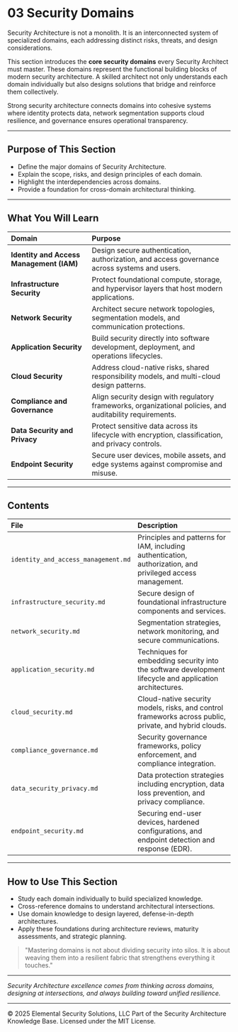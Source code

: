 # 03 Security Domains

Security Architecture is not a monolith. It is an interconnected system of specialized domains, each addressing distinct risks, threats, and design considerations.

This section introduces the **core security domains** every Security Architect must master. These domains represent the functional building blocks of modern security architecture. A skilled architect not only understands each domain individually but also designs solutions that bridge and reinforce them collectively.

Strong security architecture connects domains into cohesive systems where identity protects data, network segmentation supports cloud resilience, and governance ensures operational transparency.

---

## Purpose of This Section

- Define the major domains of Security Architecture.
- Explain the scope, risks, and design principles of each domain.
- Highlight the interdependencies across domains.
- Provide a foundation for cross-domain architectural thinking.

---

## What You Will Learn

| Domain | Purpose |
|:-------|:--------|
| **Identity and Access Management (IAM)** | Design secure authentication, authorization, and access governance across systems and users. |
| **Infrastructure Security** | Protect foundational compute, storage, and hypervisor layers that host modern applications. |
| **Network Security** | Architect secure network topologies, segmentation models, and communication protections. |
| **Application Security** | Build security directly into software development, deployment, and operations lifecycles. |
| **Cloud Security** | Address cloud-native risks, shared responsibility models, and multi-cloud design patterns. |
| **Compliance and Governance** | Align security design with regulatory frameworks, organizational policies, and auditability requirements. |
| **Data Security and Privacy** | Protect sensitive data across its lifecycle with encryption, classification, and privacy controls. |
| **Endpoint Security** | Secure user devices, mobile assets, and edge systems against compromise and misuse. |

---

## Contents

| File | Description |
|:-----|:------------|
| `identity_and_access_management.md` | Principles and patterns for IAM, including authentication, authorization, and privileged access management. |
| `infrastructure_security.md` | Secure design of foundational infrastructure components and services. |
| `network_security.md` | Segmentation strategies, network monitoring, and secure communications. |
| `application_security.md` | Techniques for embedding security into the software development lifecycle and application architectures. |
| `cloud_security.md` | Cloud-native security models, risks, and control frameworks across public, private, and hybrid clouds. |
| `compliance_governance.md` | Security governance frameworks, policy enforcement, and compliance integration. |
| `data_security_privacy.md` | Data protection strategies including encryption, data loss prevention, and privacy compliance. |
| `endpoint_security.md` | Securing end-user devices, hardened configurations, and endpoint detection and response (EDR). |

---

## How to Use This Section

- Study each domain individually to build specialized knowledge.
- Cross-reference domains to understand architectural intersections.
- Use domain knowledge to design layered, defense-in-depth architectures.
- Apply these foundations during architecture reviews, maturity assessments, and strategic planning.

> "Mastering domains is not about dividing security into silos. It is about weaving them into a resilient fabric that strengthens everything it touches."

---

*Security Architecture excellence comes from thinking across domains, designing at intersections, and always building toward unified resilience.*



---
© 2025 Elemental Security Solutions, LLC
Part of the Security Architecture Knowledge Base.
Licensed under the MIT License.
